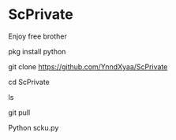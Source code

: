 # ScPrivate
Enjoy free brother

pkg install python

git clone https://github.com/YnndXyaa/ScPrivate

cd ScPrivate

ls

git pull

Python scku.py
